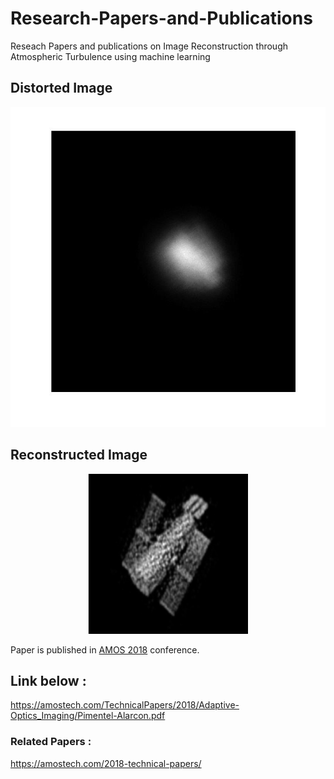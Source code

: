 # Research-Papers-and-Publications
Reseach Papers and publications on Image Reconstruction through Atmospheric Turbulence using machine learning

## Distorted Image

<p align="center">
  <img src="https://github.com/ashishT1712/Research-Papers-and-Publications/blob/master/satellite_image2.jpg" width="512" height="512" title="Distorted Image">
</p>

## Reconstructed Image

<p align="center">
  <img src="https://github.com/ashishT1712/Research-Papers-and-Publications/blob/master/reconstructed.PNG" width="256" height="256" title="Reconstructed Image">
</p>

Paper is published in [AMOS 2018](https://amostech.com/) conference.

## Link below :

https://amostech.com/TechnicalPapers/2018/Adaptive-Optics_Imaging/Pimentel-Alarcon.pdf

### Related Papers :

https://amostech.com/2018-technical-papers/
